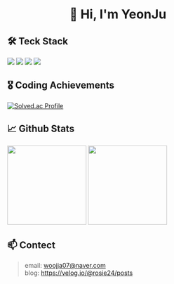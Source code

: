<h1 align="center">👋 Hi, I'm YeonJu </p>

## 🛠️ Teck Stack
<p>
  <img src="https://img.shields.io/badge/Java-5382A1?style=flat-squar"/></a> 
  <img src="https://img.shields.io/badge/Spring Boot-6DB33F?style=flat-square&logo=springboot&logoColor=FFFFFF"/></a> 
  <img src="https://img.shields.io/badge/Spring Security-6DB33F?style=flat-square&logo=springsecurity&logoColor=FFFFFF"/></a> 
  <img src="https://img.shields.io/badge/MySQL-4479A1?style=flat-square&logo=mysql&logoColor=FFFFFF"/></a>
</p>

## 🎖️ Coding Achievements
[![Solved.ac Profile](http://mazassumnida.wtf/api/v2/generate_badge?boj=rosie24)](https://solved.ac/rosie24/)

## 📈 Github Stats
<p>
  <img src="https://github-readme-stats.vercel.app/api?username=WooYeonJu&show_icons=true&theme=radical" height="180px"/>
  <img src="https://github-readme-stats.vercel.app/api/top-langs/?username=WooYeonJu&layout=compact&theme=radical&langs_count=6" height="180px"/>
</p>

## 📫 Contect
> email: woojja07@naver.com <br>
> blog: https://velog.io/@rosie24/posts

<!--
**WooYeonJu/WooYeonJu** is a ✨ _special_ ✨ repository because its `README.md` (this file) appears on your GitHub profile.

Here are some ideas to get you started:

- 🔭 I’m currently working on ...
- 🌱 I’m currently learning ...
- 👯 I’m looking to collaborate on ...
- 🤔 I’m looking for help with ...
- 💬 Ask me about ...
- 📫 How to reach me: ...
- 😄 Pronouns: ...
- ⚡ Fun fact: ...
-->
